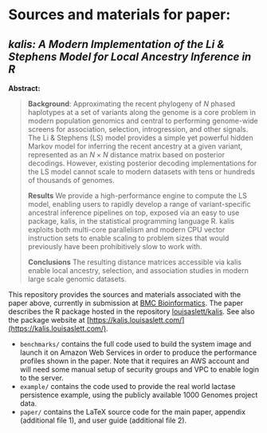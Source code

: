 # Sources and materials for paper:
## *kalis: A Modern Implementation of the Li & Stephens Model for Local Ancestry Inference in R*

**Abstract:**
> **Background**:
> Approximating the recent phylogeny of $N$ phased haplotypes at a set of variants along the genome is a core problem in modern population genomics and central to performing genome-wide screens for association, selection, introgression, and other signals.
> The Li & Stephens (LS) model provides a simple yet powerful hidden Markov model for inferring the recent ancestry at a given variant, represented as an $N \times N$ distance matrix based on posterior decodings.
> However, existing posterior decoding implementations for the LS model cannot scale to modern datasets with tens or hundreds of thousands of genomes.
>
> **Results**
> We provide a high-performance engine to compute the LS model, enabling users to rapidly develop a range of variant-specific ancestral inference pipelines on top, exposed via an easy to use package, kalis, in the statistical programming language R.
> kalis exploits both multi-core parallelism and modern CPU vector instruction sets to enable scaling to problem sizes that would previously have been prohibitively slow to work with.
> 
> **Conclusions**
> The resulting distance matrices accessible via kalis enable local ancestry, selection, and association studies in modern large scale genomic datasets.

This repository provides the sources and materials associated with the paper above, currently in submission at [BMC Bioinformatics](https://bmcbioinformatics.biomedcentral.com).
The paper describes the R package hosted in the repository [louisaslett/kalis](https://github.com/louisaslett/kalis).
See also the package website at [https://kalis.louisaslett.com/](https://kalis.louisaslett.com/).

- `benchmarks/` contains the full code used to build the system image and launch it on Amazon Web Services in order to produce the performance profiles shown in the paper.
  Note that it requires an AWS account and will need some manual setup of security groups and VPC to enable login to the server.
- `example/` contains the code used to provide the real world lactase persistence example, using the publicly available 1000 Genomes project data.
- `paper/` contains the LaTeX source code for the main paper, appendix (additional file 1), and user guide (additional file 2).

